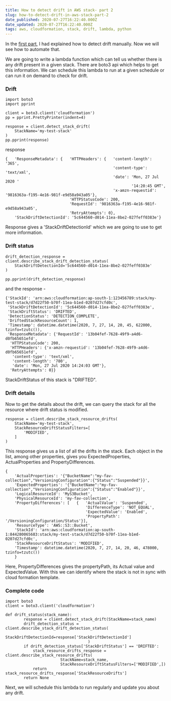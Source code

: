 ```yaml
---
title: How to detect drift in AWS stack- part 2
slug: how-to-detect-drift-in-aws-stack-part-2
date_published: 2020-07-27T16:22:40.000Z
date_updated: 2020-07-27T16:22:40.000Z
tags: aws, cloudformation, stack, drift, lambda, python
---
```


In the [first part](/how-to-detect-drift-in-aws-stack/), I had explained how to detect drift manually. Now we will see how to automate that.

We are going to write a lambda function which can tell us whether there is any drift present in a given stack. There are boto3 api which helps to get this information. We can schedule this lambda to run at a given schedule or can run it on demand to check for drift.

### Drift

    import boto3
    import pprint
    
    client = boto3.client('cloudformation')
    pp = pprint.PrettyPrinter(indent=4)
    
    response = client.detect_stack_drift(
        StackName='my-test-stack'    
    )
    pp.pprint(response)

response 

    {   'ResponseMetadata': {   'HTTPHeaders': {   'content-length': '365',
                                                   'content-type': 'text/xml',
                                                   'date': 'Mon, 27 Jul 2020 '
                                                           '14:20:45 GMT',
                                                   'x-amzn-requestid': '9816363a-f195-4e16-981f-e9d58a943a05'},
                                'HTTPStatusCode': 200,
                                'RequestId': '9816363a-f195-4e16-981f-e9d58a943a05',
                                'RetryAttempts': 0},
        'StackDriftDetectionId': '5c644560-d014-11ea-8be2-027feff0383e'}

Response gives a 'StackDriftDetectionId' which we are going to use to get more information.

### Drift status

    drift_detection_response = client.describe_stack_drift_detection_status(
        StackDriftDetectionId='5c644560-d014-11ea-8be2-027feff0383e'
    )
    
    pp.pprint(drift_detection_response)

and the response -

    {'StackId': 'arn:aws:cloudformation:ap-south-1:123456789:stack/my-test-stack/d7d22f50-b70f-11ea-b1ed-0207d27cfd0c',
     'StackDriftDetectionId': '5c644560-d014-11ea-8be2-027feff0383e',
     'StackDriftStatus': 'DRIFTED',
     'DetectionStatus': 'DETECTION_COMPLETE',
     'DriftedStackResourceCount': 1,
     'Timestamp': datetime.datetime(2020, 7, 27, 14, 20, 45, 622000, tzinfo=tzutc()),
     'ResponseMetadata': {'RequestId': '13b04fef-7628-49f9-a4d6-d0fb65651efd',
      'HTTPStatusCode': 200,
      'HTTPHeaders': {'x-amzn-requestid': '13b04fef-7628-49f9-a4d6-d0fb65651efd',
       'content-type': 'text/xml',
       'content-length': '780',
       'date': 'Mon, 27 Jul 2020 14:24:03 GMT'},
      'RetryAttempts': 0}}

StackDriftStatus of this stack is "DRIFTED".  

### Drift details

Now to get the details about the drift, we can query the stack for all the resource where drift status is modified.

    response = client.describe_stack_resource_drifts(
        StackName='my-test-stack',
        StackResourceDriftStatusFilters=[
            'MODIFIED',
        ]
    )

This response gives us a list of all the drifts in the stack. Each object in the list, among other properties, gives you ExpectedProperties, ActualProperties and PropertyDifferences.

    { 
    	'ActualProperties': '{"BucketName":"my-fav-collection","VersioningConfiguration":{"Status":"Suspended"}}',
        'ExpectedProperties': '{"BucketName":"my-fav-collection","VersioningConfiguration":{"Status":"Enabled"}}',
        'LogicalResourceId': 'MyS3Bucket',
        'PhysicalResourceId': 'my-fav-collection',
        'PropertyDifferences': [   {   'ActualValue': 'Suspended',
                                       'DifferenceType': 'NOT_EQUAL',
                                       'ExpectedValue': 'Enabled',
                                       'PropertyPath': '/VersioningConfiguration/Status'}],
        'ResourceType': 'AWS::S3::Bucket',
        'StackId': 'arn:aws:cloudformation:ap-south-1:844280065683:stack/my-test-stack/d7d22f50-b70f-11ea-b1ed-0207d27cfd0c',
        'StackResourceDriftStatus': 'MODIFIED',
        'Timestamp': datetime.datetime(2020, 7, 27, 14, 20, 46, 478000, tzinfo=tzutc())
        }

Here, PropertyDifferences gives the propertyPath, its Actual value and ExpectedValue. With this we can identify where the stack is not in sync with cloud formation template.

### Complete code

    import boto3
    client = boto3.client('cloudformation')
    
    def drift_status(stack_name):
            response = client.detect_stack_drift(StackName=stack_name)
            drift_detection_status = client.describe_stack_drift_detection_status(
                                            StackDriftDetectionId=response['StackDriftDetectionId']
                                        )
            if drift_detection_status['StackDriftStatus'] == 'DRIFTED':
                stack_resource_drifts_response = client.describe_stack_resource_drifts(
                            StackName=stack_name,
                            StackResourceDriftStatusFilters=['MODIFIED',])
                return stack_resource_drifts_response['StackResourceDrifts']
            return None

Next, we will schedule this lambda to run regularly and update you about any drift.
